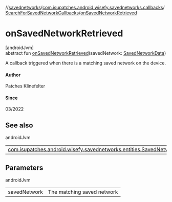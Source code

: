 //[savednetworks](../../../index.md)/[com.isupatches.android.wisefy.savednetworks.callbacks](../index.md)/[SearchForSavedNetworkCallbacks](index.md)/[onSavedNetworkRetrieved](on-saved-network-retrieved.md)

# onSavedNetworkRetrieved

[androidJvm]\
abstract fun [onSavedNetworkRetrieved](on-saved-network-retrieved.md)(savedNetwork: [SavedNetworkData](../../com.isupatches.android.wisefy.savednetworks.entities/-saved-network-data/index.md))

A callback triggered when there is a matching saved network on the device.

#### Author

Patches Klinefelter

#### Since

03/2022

## See also

androidJvm

| | |
|---|---|
| [com.isupatches.android.wisefy.savednetworks.entities.SavedNetworkData](../../com.isupatches.android.wisefy.savednetworks.entities/-saved-network-data/index.md) |  |

## Parameters

androidJvm

| | |
|---|---|
| savedNetwork | The matching saved network |
